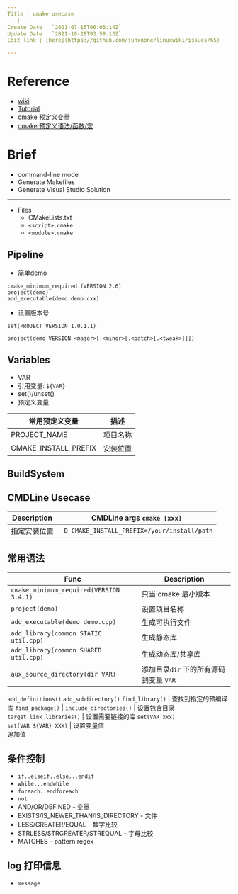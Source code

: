 ```yaml
---
Title | cmake usecase
-- | --
Create Date | `2021-07-15T06:05:14Z`
Update Date | `2021-10-28T03:58:13Z`
Edit link | [here](https://github.com/junxnone/linuxwiki/issues/65)

---
```

# Reference
- [wiki](https://gitlab.kitware.com/cmake/community/-/wikis/home)
- [Tutorial](https://cmake.org/cmake/help/latest/guide/tutorial/index.html)
- [cmake 预定义变量](https://cmake.org/cmake/help/latest/manual/cmake-variables.7.html)
- [cmake 预定义语法/函数/宏](https://cmake.org/cmake/help/latest/manual/cmake-commands.7.html)


# Brief
- command-line mode
- Generate Makefiles
- Generate Visual Studio Solution

---
- Files 
  - CMakeLists.txt
  - `<script>.cmake`
  - `<module>.cmake`


## Pipeline

- 简单demo

```
cmake_minimum_required (VERSION 2.6)
project(demo)
add_executable(demo demo.cxx)
```

- 设置版本号

```
set(PROJECT_VERSION 1.0.1.1)
```
```
project(demo VERSION <major>[.<minor>[.<patch>[.<tweak>]]])
```


## Variables
- VAR
- 引用变量: `${VAR}`
- set()/unset()
- 预定义变量


常用预定义变量 | 描述
-- | --
PROJECT_NAME | 项目名称
CMAKE_INSTALL_PREFIX | 安装位置


## BuildSystem

## CMDLine Usecase

Description | CMDLine args `cmake [xxx]`
-- | --
指定安装位置 | `-D CMAKE_INSTALL_PREFIX=/your/install/path`


## 常用语法

Func | Description
-- | --
`cmake_minimum_required(VERSION 3.4.1)` |  只当 cmake 最小版本
`project(demo)` | 设置项目名称
`add_executable(demo demo.cpp)` | 生成可执行文件
`add_library(common STATIC util.cpp)` | 生成静态库
`add_library(common SHARED util.cpp)` | 生成动态库/共享库
`aux_source_directory(dir VAR)` | 添加目录`dir` 下的所有源码到变量 `VAR`
`add_definitions()`
`add_subdirectory()`
`find_library()` | 查找到指定的预编译库
`find_package()` | 
`include_directories()` | 设置包含目录
`target_link_libraries()` | 设置需要链接的库
`set(VAR xxx)`<br>`set(VAR ${VAR} XXX)` | 设置变量值<br>追加值


## 条件控制
- `if..elseif..else...endif`
- `while...endwhile`
- `foreach..endforeach`
- `not`
- AND/OR/DEFINED - 变量
- EXISTS/IS_NEWER_THAN/IS_DIRECTORY - 文件
- LESS/GREATER/EQUAL - 数字比较
- STRLESS/STRGREATER/STREQUAL - 字母比较
- MATCHES - pattern regex


## log 打印信息
- `message`
